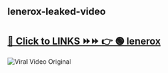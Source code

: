 
 ## lenerox-leaked-video 

# <h2><a href="https://clipsfans.com/lenerox&ref=git">🔗 Click to LINKS ⏩⏩ 👉 🟢 lenerox </a></h2>

<a href="https://clipsfans.com/lenerox&ref=git" rel="nofollow" data-target="animated-image.originalLink"><img src="https://i.ibb.co.com/xMMVF88/686577567.gif" alt="Viral Video Original" style="max-width: 100%; display: inline-block;" data-target="animated-image.originalImage"></a>
